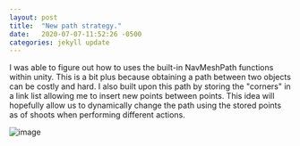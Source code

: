 ```yaml
---
layout: post
title:  "New path strategy."
date:   2020-07-07-11:52:26 -0500 
categories: jekyll update
---
```

I was able to figure out how to uses the built-in NavMeshPath functions within unity. This is a bit plus because obtaining a path between two objects can be costly and hard. I also built upon this path by storing the "corners" in a link list allowing me to insert new points between points. This idea will hopefully allow us to dynamically change the path using the stored points as of shoots when performing different actions. 

![image](/Resurch_Blog/assets/newboxpath.png)
